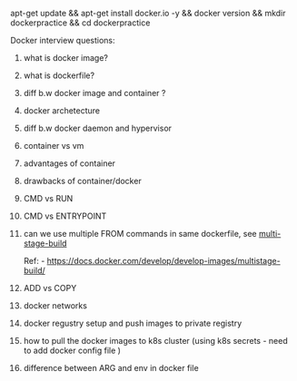 apt-get update && apt-get install docker.io -y && docker version && mkdir dockerpractice && cd dockerpractice

Docker interview questions:

1. what is docker image?

2. what is dockerfile?

3. diff b.w docker image and container ?

4. docker archetecture

5. diff b.w docker daemon and hypervisor

6. container vs vm

7. advantages of container

8. drawbacks of container/docker

9. CMD vs RUN

10. CMD vs ENTRYPOINT

11. can we use multiple FROM commands in same dockerfile, see [multi-stage-build](practice/multi-stage.md)

    Ref: - https://docs.docker.com/develop/develop-images/multistage-build/

12. ADD vs COPY

13. docker networks

14. docker regustry setup and push images to private registry

15. how to pull the docker images to k8s cluster (using k8s secrets - need to add docker config file )

16. difference between ARG and env in docker file
